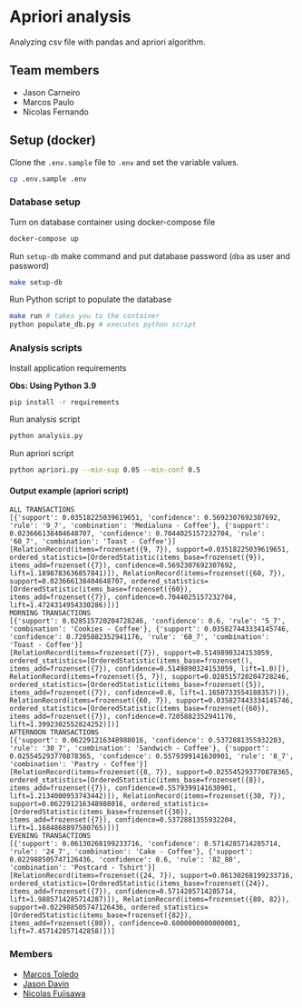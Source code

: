 # Apriori analysis

Analyzing csv file with pandas and apriori algorithm.

## Team members

- Jason Carneiro
- Marcos Paulo
- Nicolas Fernando

## Setup (docker)

Clone the `.env.sample` file to `.env` and set the variable values.

```bash
cp .env.sample .env
```

### Database setup

Turn on database container using docker-compose file

```bash
docker-compose up
```

Run `setup-db` make command and put database password (`dba` as user and password)

```bash
make setup-db
```

Run Python script to populate the database

```bash
make run # takes you to the container
python populate_db.py # executes python script
```

### Analysis scripts

Install application requirements

**Obs: Using Python 3.9**

```bash
pip install -r requirements
```

Run analysis script

```bash
python analysis.py
```

Run apriori script

```bash
python apriori.py --min-sup 0.05 --min-conf 0.5
```

#### Output example (apriori script)

```text
ALL TRANSACTIONS
[{'support': 0.03518225039619651, 'confidence': 0.5692307692307692, 'rule': '9_7', 'combination': 'Medialuna - Coffee'}, {'support': 0.023666138404648707, 'confidence': 0.7044025157232704, 'rule': '60_7', 'combination': 'Toast - Coffee'}]
[RelationRecord(items=frozenset({9, 7}), support=0.03518225039619651, ordered_statistics=[OrderedStatistic(items_base=frozenset({9}), items_add=frozenset({7}), confidence=0.5692307692307692, lift=1.1898783636857841)]), RelationRecord(items=frozenset({60, 7}), support=0.023666138404648707, ordered_statistics=[OrderedStatistic(items_base=frozenset({60}), items_add=frozenset({7}), confidence=0.7044025157232704, lift=1.4724314954330286)])]
MORNING TRANSACTIONS
[{'support': 0.028515720204728246, 'confidence': 0.6, 'rule': '5_7', 'combination': 'Cookies - Coffee'}, {'support': 0.035827443334145746, 'confidence': 0.7205882352941176, 'rule': '60_7', 'combination': 'Toast - Coffee'}]
[RelationRecord(items=frozenset({7}), support=0.5149890324153059, ordered_statistics=[OrderedStatistic(items_base=frozenset(), items_add=frozenset({7}), confidence=0.5149890324153059, lift=1.0)]), RelationRecord(items=frozenset({5, 7}), support=0.028515720204728246, ordered_statistics=[OrderedStatistic(items_base=frozenset({5}), items_add=frozenset({7}), confidence=0.6, lift=1.1650733554188357)]), RelationRecord(items=frozenset({60, 7}), support=0.035827443334145746, ordered_statistics=[OrderedStatistic(items_base=frozenset({60}), items_add=frozenset({7}), confidence=0.7205882352941176, lift=1.3992302552824252)])]
AFTERNOON TRANSACTIONS
[{'support': 0.062291216348988016, 'confidence': 0.5372881355932203, 'rule': '30_7', 'combination': 'Sandwich - Coffee'}, {'support': 0.025545293770878365, 'confidence': 0.5579399141630901, 'rule': '8_7', 'combination': 'Pastry - Coffee'}]
[RelationRecord(items=frozenset({8, 7}), support=0.025545293770878365, ordered_statistics=[OrderedStatistic(items_base=frozenset({8}), items_add=frozenset({7}), confidence=0.5579399141630901, lift=1.2134000953743442)]), RelationRecord(items=frozenset({30, 7}), support=0.062291216348988016, ordered_statistics=[OrderedStatistic(items_base=frozenset({30}), items_add=frozenset({7}), confidence=0.5372881355932204, lift=1.1684868897580765)])]
EVENING TRANSACTIONS
[{'support': 0.06130268199233716, 'confidence': 0.5714285714285714, 'rule': '24_7', 'combination': 'Cake - Coffee'}, {'support': 0.022988505747126436, 'confidence': 0.6, 'rule': '82_80', 'combination': 'Postcard - Tshirt'}]
[RelationRecord(items=frozenset({24, 7}), support=0.06130268199233716, ordered_statistics=[OrderedStatistic(items_base=frozenset({24}), items_add=frozenset({7}), confidence=0.5714285714285714, lift=1.9885714285714287)]), RelationRecord(items=frozenset({80, 82}), support=0.022988505747126436, ordered_statistics=[OrderedStatistic(items_base=frozenset({82}), items_add=frozenset({80}), confidence=0.6000000000000001, lift=7.457142857142858)])]

```

### Members
- [Marcos Toledo](https://github.com/toledompm)
- [Jason Davin](https://github.com/jasondavindev)
- [Nicolas Fujisawa](https://github.com/nicolasfujisawa)
